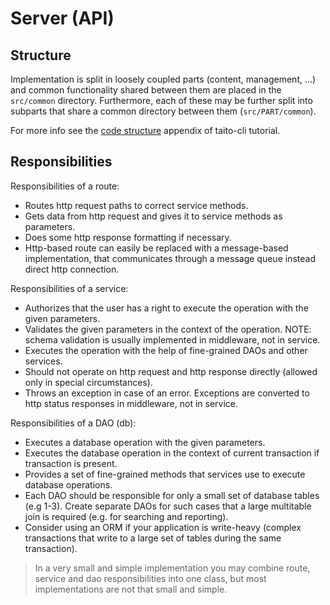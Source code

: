 # Server (API)

## Structure

Implementation is split in loosely coupled parts (content, management, ...)
and common functionality shared between them are placed in the `src/common`
directory. Furthermore, each of these may be further split into subparts that
share a common directory between them (`src/PART/common`).

For more info see the [code structure](https://github.com/TaitoUnited/taito-cli/blob/master/docs/tutorial/b-code-structure.md) appendix of taito-cli tutorial.

## Responsibilities

Responsibilities of a route:
- Routes http request paths to correct service methods.
- Gets data from http request and gives it to service methods as parameters.
- Does some http response formatting if necessary.
- Http-based route can easily be replaced with a message-based implementation,
  that communicates through a message queue instead direct http connection.

Responsibilities of a service:
- Authorizes that the user has a right to execute the operation with the given
  parameters.
- Validates the given parameters in the context of the operation.
  NOTE: schema validation is usually implemented in middleware, not in service.
- Executes the operation with the help of fine-grained DAOs and other services.
- Should not operate on http request and http response directly
  (allowed only in special circumstances).
- Throws an exception in case of an error. Exceptions are converted to http
  status responses in middleware, not in service.

Responsibilities of a DAO (db):
- Executes a database operation with the given parameters.
- Executes the database operation in the context of current transaction
  if transaction is present.
- Provides a set of fine-grained methods that services use to execute
  database operations.
- Each DAO should be responsible for only a small set of database tables
  (e.g 1-3). Create separate DAOs for such cases that a large
  multitable join is required (e.g. for searching and reporting).
- Consider using an ORM if your application is write-heavy (complex
  transactions that write to a large set of tables during the same transaction).

> In a very small and simple implementation you may combine route, service
and dao responsibilities into one class, but most implementations are not that
small and simple.
